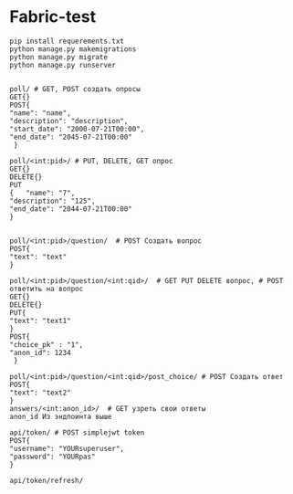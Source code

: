 # Fabric-test
    pip install requerements.txt
    python manage.py makemigrations
    python manage.py migrate
    python manage.py runserver
    

    poll/ # GET, POST создать опросы
    GET{}
    POST{  
    "name": "name",
    "description": "description",
    "start_date": "2000-07-21T00:00",
    "end_date": "2045-07-21T00:00"
     }   

    poll/<int:pid>/ # PUT, DELETE, GET опрос
    GET{}
    DELETE{}
    PUT
    {   "name": "7",
    "description": "125",
    "end_date": "2044-07-21T00:00"
    } 
    

    poll/<int:pid>/question/  # POST Создать вопрос
    POST{   
    "text": "text"
    }   

    poll/<int:pid>/question/<int:qid>/  # GET PUT DELETE вопрос, # POST ответить на вопрос
    GET{}
    DELETE{}
    PUT{   
    "text": "text1"
    }   
    POST{   
    "choice_pk" : "1",
    "anon_id": 1234
     }   
                                                                                
    poll/<int:pid>/question/<int:qid>/post_choice/ # POST Создать ответ
    POST{   
    "text": "text2" 
    }
    answers/<int:anon_id>/  # GET узреть свои ответы
    anon_id Из эндпоинта выше

    api/token/ # POST simplejwt token
    POST{   
    "username": "YOURsuperuser",
    "password": "YOURpas"
    }   

    api/token/refresh/
    
